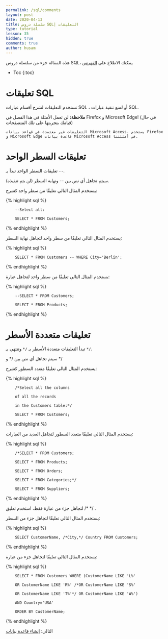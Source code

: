 ```yaml
---
permalink: /sql/comments
layout: post
date: 2020-04-13
title: سلسلة دروس SQL| التعليقات
type: tutorial
lesson: 35
hidden: true
comments: true
author: husam
---
```


هذه المقالة جزء من سلسلة دروس SQL، يمكنك الاطلاع على [الفهرس](intro)

* Toc
{:toc}

# تعليقات SQL

تستخدم التعليقات لشرح أقسام عبارات SQL ، أو لمنع تنفيذ عبارات SQL.

**ملاحظة:** لن تعمل الأمثلة في هذا الفصل في Firefox و Microsoft Edge! (في حال قيامك بتجربتها على تلك المتصفحات)

    التعليقات غير معتمدة في قواعد بيانات Microsoft Access. يستخدم Firefox و Microsoft Edge قاعدة بيانات Microsoft Access في أمثلتنا.

# تعليقات السطر الواحد

تعليقات السطر الواحد تبدأ بـ `--`.

سيتم تجاهل أي نص بين -- ونهاية السطر (لن يتم تنفيذه).

يستخدم المثال التالي تعليقًا من سطر واحد كشرح:



{% highlight sql %}

		--Select all:

		SELECT * FROM Customers;

{% endhighlight %}

يستخدم المثال التالي تعليقًا من سطر واحد لتجاهل نهاية السطر:


{% highlight sql %}

 		SELECT * FROM Customers -- WHERE City='Berlin'; 

{% endhighlight %}

يستخدم المثال التالي تعليقًا من سطر واحد لتجاهل عبارة:

{% highlight sql %}

		--SELECT * FROM Customers;

		SELECT * FROM Products;

{% endhighlight %}

# تعليقات متعددة الأسطر

تبدأ التعليقات متعددة الأسطر بـ `/*` وتنتهي بـ `*/`.

سيتم تجاهل أي نص بين /* و */

يستخدم المثال التالي تعليقًا متعدد السطور كشرح:



{% highlight sql %}

		/*Select all the columns

		of all the records

		in the Customers table:*/

		SELECT * FROM Customers;

{% endhighlight %}


يستخدم المثال التالي تعليقًا متعدد السطور لتجاهل العديد من العبارات:



{% highlight sql %}

		/*SELECT * FROM Customers;

		SELECT * FROM Products;

		SELECT * FROM Orders;

		SELECT * FROM Categories;*/

		SELECT * FROM Suppliers;

{% endhighlight %}

لتجاهل جزء من عبارة فقط، استخدم تعليق /* */ .
 
يستخدم المثال التالي تعليقًا لتجاهل جزء من السطر:


{% highlight sql %}

		SELECT CustomerName, /*City,*/ Country FROM Customers;

{% endhighlight %}

يستخدم المثال التالي تعليقًا لتجاهل جزء من عبارة:

{% highlight sql %}

		SELECT * FROM Customers WHERE (CustomerName LIKE 'L%'

		OR CustomerName LIKE 'R%' /*OR CustomerName LIKE 'S%'

		OR CustomerName LIKE 'T%'*/ OR CustomerName LIKE 'W%')

		AND Country='USA'

		ORDER BY CustomerName; 

{% endhighlight %}

التالي: [إنشاء قاعدة بيانات](create-database)
